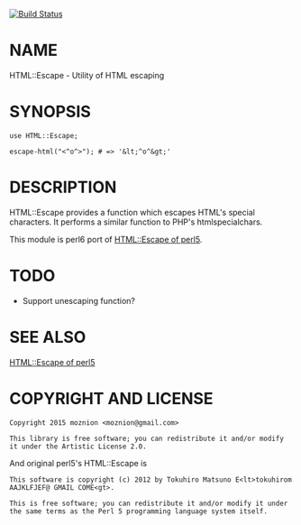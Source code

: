 [![Build Status](https://travis-ci.org/moznion/p6-HTML-Escape.svg?branch=master)](https://travis-ci.org/moznion/p6-HTML-Escape)

NAME
====

HTML::Escape - Utility of HTML escaping

SYNOPSIS
========

    use HTML::Escape;

    escape-html("<^o^>"); # => '&lt;^o^&gt;'

DESCRIPTION
===========

HTML::Escape provides a function which escapes HTML's special characters. It performs a similar function to PHP's htmlspecialchars.

This module is perl6 port of [HTML::Escape of perl5](https://metacpan.org/pod/HTML::Escape).

TODO
====

  * Support unescaping function?

SEE ALSO
========

[HTML::Escape of perl5](https://metacpan.org/pod/HTML::Escape)

COPYRIGHT AND LICENSE
=====================

    Copyright 2015 moznion <moznion@gmail.com>

    This library is free software; you can redistribute it and/or modify it under the Artistic License 2.0.

And original perl5's HTML::Escape is

    This software is copyright (c) 2012 by Tokuhiro Matsuno E<lt>tokuhirom AAJKLFJEF@ GMAIL COME<gt>.

    This is free software; you can redistribute it and/or modify it under
    the same terms as the Perl 5 programming language system itself.
